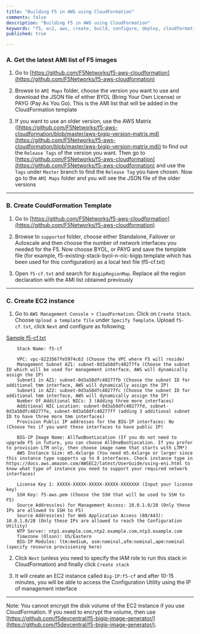 ```yaml
---
title: "Building F5 in AWS using CloudFormation"
comments: false
description: "Building F5 in AWS using CloudFormation"
keywords: "f5, ec2, aws, create, build, configure, deploy, cloudformation, stack"
published: true

---
```



### A. Get the latest AMI list of F5 images
1. Go to [https://github.com/F5Networks/f5-aws-cloudformation](https://github.com/F5Networks/f5-aws-cloudformation)

2. Browse to `AMI Maps` folder, choose the version you want to use and download the JSON file of either BYOL (Bring Your Own License) or PAYG (Pay As You Go). This is the AMI list that will be added in the CloudFormation template

3. If you want to use an older version, use the AWS Matrix ([https://github.com/F5Networks/f5-aws-cloudformation/blob/master/aws-bigip-version-matrix.md](https://github.com/F5Networks/f5-aws-cloudformation/blob/master/aws-bigip-version-matrix.md)) to find out the `Release Tags` of the version you want. Then go to [https://github.com/F5Networks/f5-aws-cloudformation](https://github.com/F5Networks/f5-aws-cloudformation) and use the `Tags` under `Master` branch to find the `Release Tag` you have chosen. Now go to the `AMI Maps` folder and you will see the JSON file of the older versions

---

### B. Create CouldFormation Template
1. Go to [https://github.com/F5Networks/f5-aws-cloudformation](https://github.com/F5Networks/f5-aws-cloudformation)

2. Browse to `supported` folder, choose either Standalone, Failover or Autoscale and then choose the number of network interfaces you needed for the F5. Now choose BYOL, or PAYG and save the template file (for example, f5-existing-stack-byol-n-nic-bigip.template which has been used for this configuration) as a local text file (f5-cf.txt)

3. Open `f5-cf.txt` and search for `BigipRegionMap`. Replace all the region declaration with the AMI list obtained previously

---

### C. Create EC2 instance
1. Go to `AWS Management Console > CloudFormation`. Click on `Create Stack`. Choose `Upload a template file` under `Specify Template`. Upload `f5-cf.txt`, click `Next` and configure as following;


  [Sample f5-cf.txt](http://ntrezowan.github.com/shared/f5-cf.txt)


        Stack Name: f5-cf

        VPC: vpc-0223567fe5974c63 (Choose the VPC where F5 will reside)
        Management Subnet AZ1: subnet-0d3a58dfc40277fa (Choose the subnet ID which will be used for management interface, AWS will dynamically assign the IP)
        Subnet1 in AZ1: subnet-0d3a58dfc40277fb (Choose the subnet ID for additional tmm interface, AWS will dynamically assign the IP)
        Subnet1 in AZ2: subnet-0d3a58dfc40277fc (Choose the subnet ID for additional tmm interface, AWS will dynamically assign the IP)
        Number Of Additional NICs: 3 (Adding three more interfaces)
        Additional NIC Location: subnet-0d3a58dfc40277fd, subnet-0d3a58dfc40277fe, subnet-0d3a58dfc40277ff (adding 3 additional subnet ID to have three more tmm interfaces)
        Provision Public IP addresses for the BIG-IP interfaces: No (Choose Yes if you want these interfaces to have public IP)

        BIG-IP Image Name: AllTwoBootLocation (If you do not need to upgrade F5 in future, you can choose AllOneBootLocation. If you prefer to provision LTM only, then choose image name that starts with LTM*)
        AWS Instance Size: m5.4xlarge (You need m5.4xlarge or larger since this instance type supports up to 8 interfaces. Check instance type in https://docs.aws.amazon.com/AWSEC2/latest/UserGuide/using-eni.html to know what type of instance you need to support your required network interfaces)

        License Key 1: XXXXX-XXXXX-XXXXX-XXXXX-XXXXXXX (Input your license key)
        SSH Key: f5-aws.pem (Choose the SSH that will be used to SSH to F5)
        Source Address(es) for Management Access: 10.0.1.0/28 (Only these IPs are allowed to SSH to F5)
        Source Address(es) for Web Application Access (80/443): 10.0.1.0/28 (Only these IPs are allowed to reach the Configuration Utility)
        NTP Server: ntp1.example.com,ntp2.example.com,ntp3.example.com
        Timezone (Olson): US/Eastern
        BIG-IP Modules: ltm:medium, asm:nominal,afm:nominal,apm:nominal (specify resource provisioning here)

2. Click `Next` (unless you need to specify the IAM role to run this stack in CloudFormation) and finally click `Create stack`

4. It will create an EC2 instance called `Big-IP:f5-cf` and after 10-15 minutes, you will be able to access the Configuration Utility using the IP of management interface

---

Note: You cannot encrypt the disk volume of the EC2 instance if you use CloudFormation. If you need to encrypt the volume, then use [https://github.com/f5devcentral/f5-bigip-image-generator/](https://github.com/f5devcentral/f5-bigip-image-generator/). 
